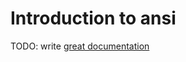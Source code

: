# Introduction to ansi

TODO: write [great documentation](http://jacobian.org/writing/what-to-write/)

